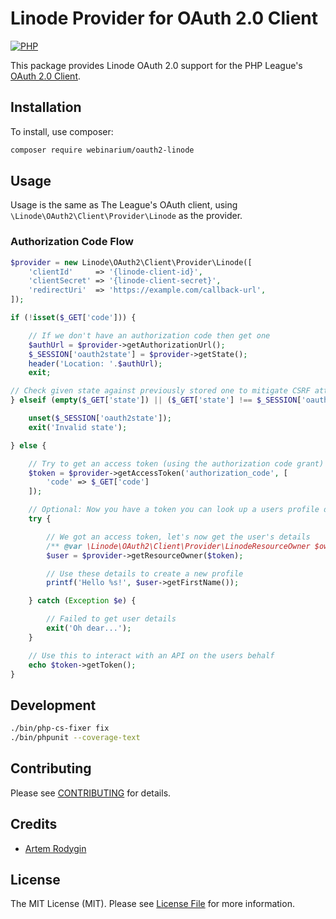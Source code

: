 # Linode Provider for OAuth 2.0 Client

[![PHP](https://img.shields.io/badge/PHP-5.6%2B-blue.svg)](https://secure.php.net/migration56)

This package provides Linode OAuth 2.0 support for the PHP League's [OAuth 2.0 Client](https://github.com/thephpleague/oauth2-client).

## Installation

To install, use composer:

```bash
composer require webinarium/oauth2-linode
```

## Usage

Usage is the same as The League's OAuth client, using `\Linode\OAuth2\Client\Provider\Linode` as the provider.

### Authorization Code Flow

```php
$provider = new Linode\OAuth2\Client\Provider\Linode([
    'clientId'     => '{linode-client-id}',
    'clientSecret' => '{linode-client-secret}',
    'redirectUri'  => 'https://example.com/callback-url',
]);

if (!isset($_GET['code'])) {

    // If we don't have an authorization code then get one
    $authUrl = $provider->getAuthorizationUrl();
    $_SESSION['oauth2state'] = $provider->getState();
    header('Location: '.$authUrl);
    exit;

// Check given state against previously stored one to mitigate CSRF attack
} elseif (empty($_GET['state']) || ($_GET['state'] !== $_SESSION['oauth2state'])) {

    unset($_SESSION['oauth2state']);
    exit('Invalid state');

} else {

    // Try to get an access token (using the authorization code grant)
    $token = $provider->getAccessToken('authorization_code', [
        'code' => $_GET['code']
    ]);

    // Optional: Now you have a token you can look up a users profile data
    try {

        // We got an access token, let's now get the user's details
        /** @var \Linode\OAuth2\Client\Provider\LinodeResourceOwner $owner */
        $user = $provider->getResourceOwner($token);

        // Use these details to create a new profile
        printf('Hello %s!', $user->getFirstName());

    } catch (Exception $e) {

        // Failed to get user details
        exit('Oh dear...');
    }

    // Use this to interact with an API on the users behalf
    echo $token->getToken();
}
```

## Development

``` bash
./bin/php-cs-fixer fix
./bin/phpunit --coverage-text
```

## Contributing

Please see [CONTRIBUTING](https://github.com/webinarium/oauth2-linode/blob/master/CONTRIBUTING.md) for details.

## Credits

- [Artem Rodygin](https://github.com/webinarium)

## License

The MIT License (MIT). Please see [License File](https://github.com/webinarium/oauth2-linode/blob/master/LICENSE) for more information.
